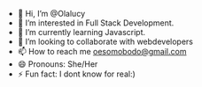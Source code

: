 - 👋 Hi, I’m @Olalucy
- 👀 I’m interested in Full Stack Development.
- 🌱 I’m currently learning Javascript.
- 💞️ I’m looking to collaborate with  webdevelopers
- 📫 How to reach me oesomobodo@gmail.com
- 😄 Pronouns: She/Her
- ⚡ Fun fact: I dont know for real:)

<!---
Olalucy/Olalucy is a ✨ special ✨ repository because its `README.md` (this file) appears on your GitHub profile.
You can click the Preview link to take a look at your changes.
--->
